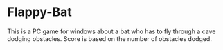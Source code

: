 Flappy-Bat
======================

This is a PC game for windows about a bat who has to fly through a cave dodging obstacles.
Score is based on the number of obstacles dodged.
